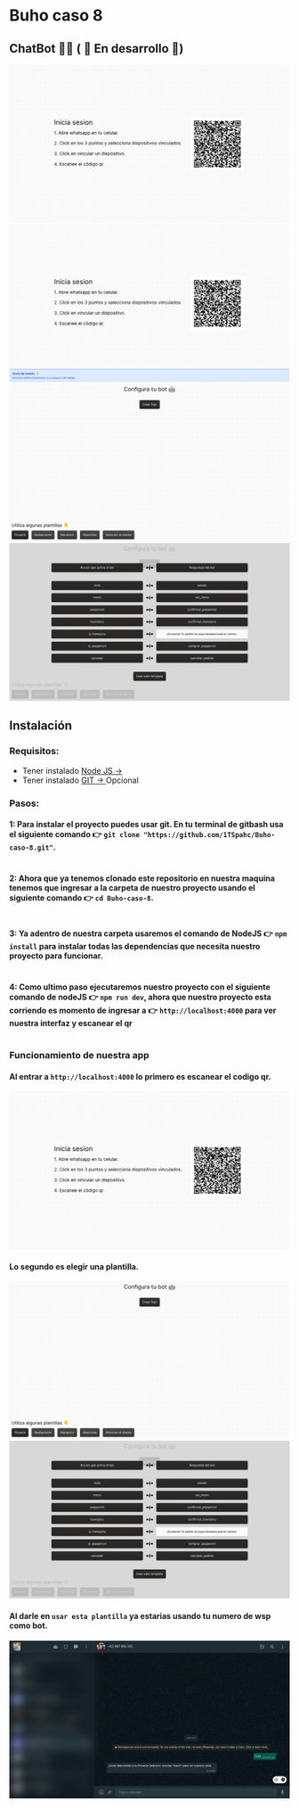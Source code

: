 # Buho caso 8

## ChatBot 🤖🤖 ( 🔨 En desarrollo 🔨)

![Primer Diseno](./screenshots/1.png)
![Primer Diseno](./screenshots/2.png)
![Primer Diseno](./screenshots/3.png)
![Primer Diseno](./screenshots/4.png)

## Instalación

### Requisitos:
* Tener instalado [Node JS → ](https://nodejs.org/es)
* Tener instalado [GIT → ](https://git-scm.com/) Opcional

### Pasos:

#### 1: Para instalar el proyecto puedes usar git. En tu terminal de gitbash usa el siguiente comando 👉 ```git clone "https://github.com/1TSpahc/Buho-caso-8.git"```.
#
#### 2: Ahora que ya tenemos clonado este repositorio en nuestra maquina tenemos que ingresar a la carpeta de nuestro proyecto usando el siguiente comando 👉 ```cd Buho-caso-8```.
#

#### 3: Ya adentro de nuestra carpeta usaremos el comando de NodeJS 👉 ```npm install``` para instalar todas las dependencias que necesita nuestro proyecto para funcionar. 
#

#### 4: Como ultimo paso ejecutaremos nuestro proyecto con el siguiente comando de nodeJS 👉 ```npm run dev```, ahora que nuestro proyecto esta corriendo es momento de ingresar a 👉 ```http://localhost:4000``` para ver nuestra interfaz y escanear el qr
#
### Funcionamiento de nuestra app

#### Al entrar a ```http://localhost:4000``` lo primero es escanear el codigo qr.
![Primer Diseno](./screenshots/1.png)

#### Lo segundo es elegir una plantilla.
![Primer Diseno](./screenshots/3.png)
![Primer Diseno](./screenshots/4.png)

#### Al darle en ```usar esta plantilla``` ya estarias usando tu numero de wsp como bot.


![Primer Diseno](./screenshots/5.png)


